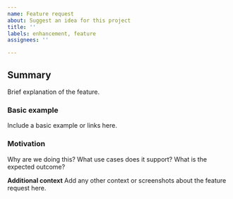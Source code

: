 ```yaml
---
name: Feature request
about: Suggest an idea for this project
title: ''
labels: enhancement, feature
assignees: ''

---
```


## Summary
Brief explanation of the feature.

### Basic example
Include a basic example or links here.

### Motivation
Why are we doing this? What use cases does it support? What is the expected outcome?

**Additional context**
Add any other context or screenshots about the feature request here.
